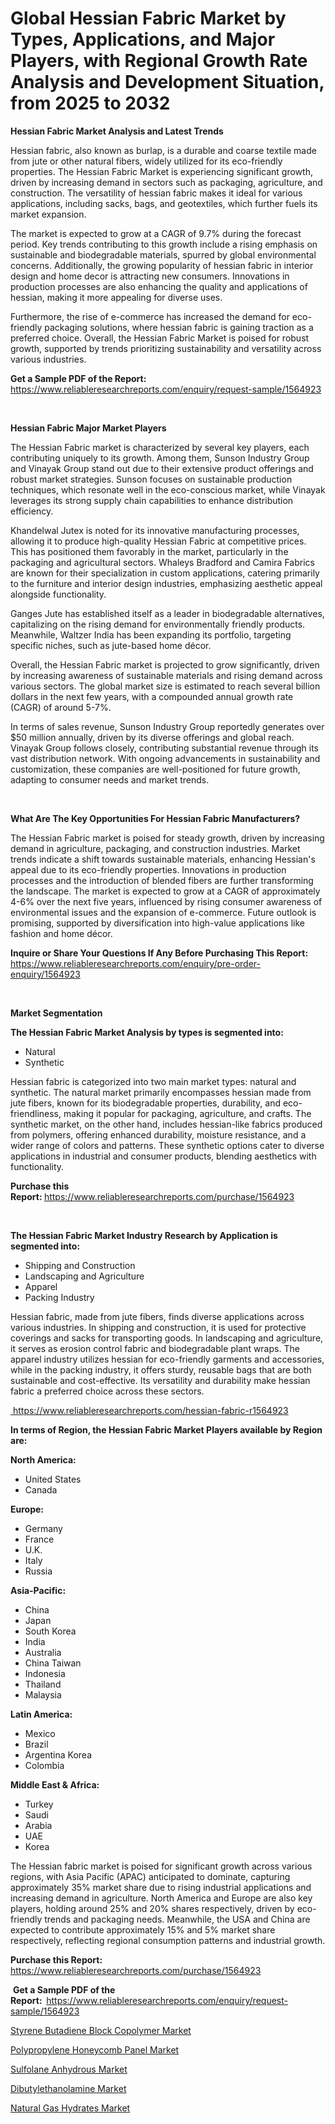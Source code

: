 <p><h1>Global Hessian Fabric Market by Types, Applications, and Major Players, with Regional Growth Rate Analysis and Development Situation, from 2025 to 2032</h1></p><p><strong>Hessian Fabric Market Analysis and Latest Trends</strong></p>
<p><p>Hessian fabric, also known as burlap, is a durable and coarse textile made from jute or other natural fibers, widely utilized for its eco-friendly properties. The Hessian Fabric Market is experiencing significant growth, driven by increasing demand in sectors such as packaging, agriculture, and construction. The versatility of hessian fabric makes it ideal for various applications, including sacks, bags, and geotextiles, which further fuels its market expansion.</p><p>The market is expected to grow at a CAGR of 9.7% during the forecast period. Key trends contributing to this growth include a rising emphasis on sustainable and biodegradable materials, spurred by global environmental concerns. Additionally, the growing popularity of hessian fabric in interior design and home decor is attracting new consumers. Innovations in production processes are also enhancing the quality and applications of hessian, making it more appealing for diverse uses.</p><p>Furthermore, the rise of e-commerce has increased the demand for eco-friendly packaging solutions, where hessian fabric is gaining traction as a preferred choice. Overall, the Hessian Fabric Market is poised for robust growth, supported by trends prioritizing sustainability and versatility across various industries.</p></p>
<p><strong>Get a Sample PDF of the Report:&nbsp;</strong> <a href="https://www.reliableresearchreports.com/enquiry/request-sample/1564923?utm_campaign=2177&utm_medium=2&utm_source=Github&utm_content=ia&utm_term=30012025&utm_id=hessian-fabric">https://www.reliableresearchreports.com/enquiry/request-sample/1564923</a></p>
<p>&nbsp;</p>
<p><strong>Hessian Fabric Major Market Players</strong></p>
<p><p>The Hessian Fabric market is characterized by several key players, each contributing uniquely to its growth. Among them, Sunson Industry Group and Vinayak Group stand out due to their extensive product offerings and robust market strategies. Sunson focuses on sustainable production techniques, which resonate well in the eco-conscious market, while Vinayak leverages its strong supply chain capabilities to enhance distribution efficiency.</p><p>Khandelwal Jutex is noted for its innovative manufacturing processes, allowing it to produce high-quality Hessian Fabric at competitive prices. This has positioned them favorably in the market, particularly in the packaging and agricultural sectors. Whaleys Bradford and Camira Fabrics are known for their specialization in custom applications, catering primarily to the furniture and interior design industries, emphasizing aesthetic appeal alongside functionality.</p><p>Ganges Jute has established itself as a leader in biodegradable alternatives, capitalizing on the rising demand for environmentally friendly products. Meanwhile, Waltzer India has been expanding its portfolio, targeting specific niches, such as jute-based home décor.</p><p>Overall, the Hessian Fabric market is projected to grow significantly, driven by increasing awareness of sustainable materials and rising demand across various sectors. The global market size is estimated to reach several billion dollars in the next few years, with a compounded annual growth rate (CAGR) of around 5-7%.</p><p>In terms of sales revenue, Sunson Industry Group reportedly generates over $50 million annually, driven by its diverse offerings and global reach. Vinayak Group follows closely, contributing substantial revenue through its vast distribution network. With ongoing advancements in sustainability and customization, these companies are well-positioned for future growth, adapting to consumer needs and market trends.</p></p>
<p>&nbsp;</p>
<p><strong>What Are The Key Opportunities For Hessian Fabric Manufacturers?</strong></p>
<p><p>The Hessian Fabric market is poised for steady growth, driven by increasing demand in agriculture, packaging, and construction industries. Market trends indicate a shift towards sustainable materials, enhancing Hessian's appeal due to its eco-friendly properties. Innovations in production processes and the introduction of blended fibers are further transforming the landscape. The market is expected to grow at a CAGR of approximately 4-6% over the next five years, influenced by rising consumer awareness of environmental issues and the expansion of e-commerce. Future outlook is promising, supported by diversification into high-value applications like fashion and home décor.</p></p>
<p><strong>Inquire or Share Your Questions If Any Before Purchasing This Report:</strong> <a href="https://www.reliableresearchreports.com/enquiry/pre-order-enquiry/1564923?utm_campaign=2177&utm_medium=2&utm_source=Github&utm_content=ia&utm_term=30012025&utm_id=hessian-fabric">https://www.reliableresearchreports.com/enquiry/pre-order-enquiry/1564923</a></p>
<p>&nbsp;</p>
<p><strong>Market Segmentation</strong></p>
<p><strong>The Hessian Fabric Market Analysis by types is segmented into:</strong></p>
<p><ul><li>Natural</li><li>Synthetic</li></ul></p>
<p><p>Hessian fabric is categorized into two main market types: natural and synthetic. The natural market primarily encompasses hessian made from jute fibers, known for its biodegradable properties, durability, and eco-friendliness, making it popular for packaging, agriculture, and crafts. The synthetic market, on the other hand, includes hessian-like fabrics produced from polymers, offering enhanced durability, moisture resistance, and a wider range of colors and patterns. These synthetic options cater to diverse applications in industrial and consumer products, blending aesthetics with functionality.</p></p>
<p><strong>Purchase this Report:&nbsp;</strong><a href="https://www.reliableresearchreports.com/purchase/1564923?utm_campaign=2177&utm_medium=2&utm_source=Github&utm_content=ia&utm_term=30012025&utm_id=hessian-fabric">https://www.reliableresearchreports.com/purchase/1564923</a></p>
<p>&nbsp;</p>
<p><strong>The Hessian Fabric Market Industry Research by Application is segmented into:</strong></p>
<p><ul><li>Shipping and Construction</li><li>Landscaping and Agriculture</li><li>Apparel</li><li>Packing Industry</li></ul></p>
<p><p>Hessian fabric, made from jute fibers, finds diverse applications across various industries. In shipping and construction, it is used for protective coverings and sacks for transporting goods. In landscaping and agriculture, it serves as erosion control fabric and biodegradable plant wraps. The apparel industry utilizes hessian for eco-friendly garments and accessories, while in the packing industry, it offers sturdy, reusable bags that are both sustainable and cost-effective. Its versatility and durability make hessian fabric a preferred choice across these sectors.</p></p>
<p><a href="https://www.reliableresearchreports.com/hessian-fabric-r1564923?utm_campaign=2177&utm_medium=2&utm_source=Github&utm_content=ia&utm_term=30012025&utm_id=hessian-fabric">&nbsp;https://www.reliableresearchreports.com/hessian-fabric-r1564923</a></p>
<p><strong>In terms of Region, the Hessian Fabric Market Players available by Region are:</strong></p>
<p>
    <p> <strong> North America: </strong>
        <ul>
            <li>United States</li>
            <li>Canada</li>
        </ul>
        </p> 
    <p> <strong> Europe: </strong>
        <ul>
            <li>Germany</li>
            <li>France</li>
            <li>U.K.</li>
            <li>Italy</li>
            <li>Russia</li>
        </ul>
        </p> 
    <p> <strong> Asia-Pacific: </strong>
        <ul>
            <li>China</li>
            <li>Japan</li>
            <li>South Korea</li>
            <li>India</li>
            <li>Australia</li>
            <li>China Taiwan</li>
            <li>Indonesia</li>
            <li>Thailand</li>
            <li>Malaysia</li>
        </ul>
        </p> 
    <p> <strong> Latin America: </strong>
        <ul>
            <li>Mexico</li>
            <li>Brazil</li>
            <li>Argentina Korea</li>
            <li>Colombia</li>
        </ul>
        </p> 
    <p> <strong> Middle East & Africa: </strong>
        <ul>
            <li>Turkey</li>
            <li>Saudi</li>
            <li>Arabia</li>
            <li>UAE</li>
            <li>Korea</li>
        </ul>
    </p>
    </p>
<p><p>The Hessian fabric market is poised for significant growth across various regions, with Asia Pacific (APAC) anticipated to dominate, capturing approximately 35% market share due to rising industrial applications and increasing demand in agriculture. North America and Europe are also key players, holding around 25% and 20% shares respectively, driven by eco-friendly trends and packaging needs. Meanwhile, the USA and China are expected to contribute approximately 15% and 5% market share respectively, reflecting regional consumption patterns and industrial growth.</p></p>
<p><strong>Purchase this Report: </strong><a href="https://www.reliableresearchreports.com/purchase/1564923?utm_campaign=2177&utm_medium=2&utm_source=Github&utm_content=ia&utm_term=30012025&utm_id=hessian-fabric">https://www.reliableresearchreports.com/purchase/1564923</a></p>
<p>&nbsp;<strong>Get a Sample PDF of the Report:&nbsp;&nbsp;</strong><a href="https://www.reliableresearchreports.com/enquiry/request-sample/1564923?utm_campaign=2177&utm_medium=2&utm_source=Github&utm_content=ia&utm_term=30012025&utm_id=hessian-fabric">https://www.reliableresearchreports.com/enquiry/request-sample/1564923</a></p>
<p><strong></strong></p>
<p><p><a href="https://www.linkedin.com/pulse/dynamics-revenue-generation-styrene-butadiene-block-copolymer-f6rue?utm_campaign=2177&utm_medium=2&utm_source=Github&utm_content=ia&utm_term=30012025&utm_id=hessian-fabric">Styrene Butadiene Block Copolymer Market</a></p><p><a href="https://github.com/popupioo/Market-Research-Report-List-1/blob/main/polypropylene-honeycomb-panel-market.md?utm_campaign=2177&utm_medium=2&utm_source=Github&utm_content=ia&utm_term=30012025&utm_id=hessian-fabric">Polypropylene Honeycomb Panel Market</a></p><p><a href="https://www.linkedin.com/pulse/growth-insights-sulfolane-anhydrous-market-whats-fueling-db9wc?utm_campaign=2177&utm_medium=2&utm_source=Github&utm_content=ia&utm_term=30012025&utm_id=hessian-fabric">Sulfolane Anhydrous Market</a></p><p><a href="https://github.com/briandahm87/Market-Research-Report-List-1/blob/main/dibutylethanolamine-market.md?utm_campaign=2177&utm_medium=2&utm_source=Github&utm_content=ia&utm_term=30012025&utm_id=hessian-fabric">Dibutylethanolamine Market</a></p><p><a href="https://www.linkedin.com/pulse/natural-gas-hydrates-market-analysis-size-share-sales-industry-dhhme?utm_campaign=2177&utm_medium=2&utm_source=Github&utm_content=ia&utm_term=30012025&utm_id=hessian-fabric">Natural Gas Hydrates Market</a></p></p>